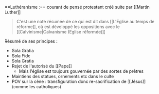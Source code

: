 ==Luthéranisme :== courant de pensé protestant créé suite par [[Martin Luther]]
>C'est une note résumée de ce qui est dit dans [[L'Eglise au temps de réforme]], où est développé les oppositions avec le [[Calvinisme|Calvanisme (Eglise réformée)]]

Résumé de ses principes :
- Sola Gratia
- Sola Fide
- Sola Gratia
- Rejet de l'autorisé du [[Pape]]
	- Mais l'église est toujours gouvernée par des sortes de prêtres
- Maintiens des statues, ornements etc dans le culte
- POV sur la cène : transfiguration donc re-sacrification de [[Jésus]] (comme les catholiques)